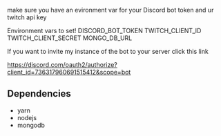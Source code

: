 make sure you have an evironment var for your Discord bot token and ur twitch api key

Environment vars to set!
DISCORD_BOT_TOKEN
TWITCH_CLIENT_ID
TWITCH_CLIENT_SECRET
MONGO_DB_URL



If you want to invite my instance of the bot to your server click this link

https://discord.com/oauth2/authorize?client_id=736317960691515412&scope=bot

## Dependencies

- yarn
- nodejs
- mongodb


